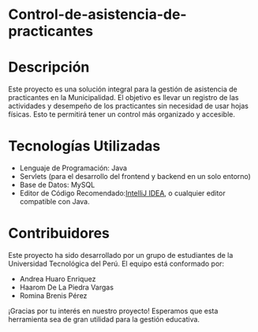 # Control-de-asistencia-de-practicantes

# Descripción

Este proyecto es una solución integral para la gestión de asistencia de practicantes en la Municipalidad. El objetivo es llevar un registro de las actividades y desempeño de los practicantes sin necesidad de usar hojas físicas. Esto te permitirá tener un control más organizado y accesible.

# Tecnologías Utilizadas

- Lenguaje de Programación: Java
- Servlets (para el desarrollo del frontend y backend en un solo entorno)
- Base de Datos: MySQL
- Editor de Código Recomendado:[IntelliJ IDEA](https://www.jetbrains.com/idea/), o cualquier editor compatible con Java.

# Contribuidores

Este proyecto ha sido desarrollado por un grupo de estudiantes de la Universidad Tecnológica del Perú. El equipo está conformado por:

- Andrea Huaro Enriquez
- Haarom De La Piedra Vargas
- Romina Brenis Pérez

¡Gracias por tu interés en nuestro proyecto! Esperamos que esta herramienta sea de gran utilidad para la gestión educativa.

```

